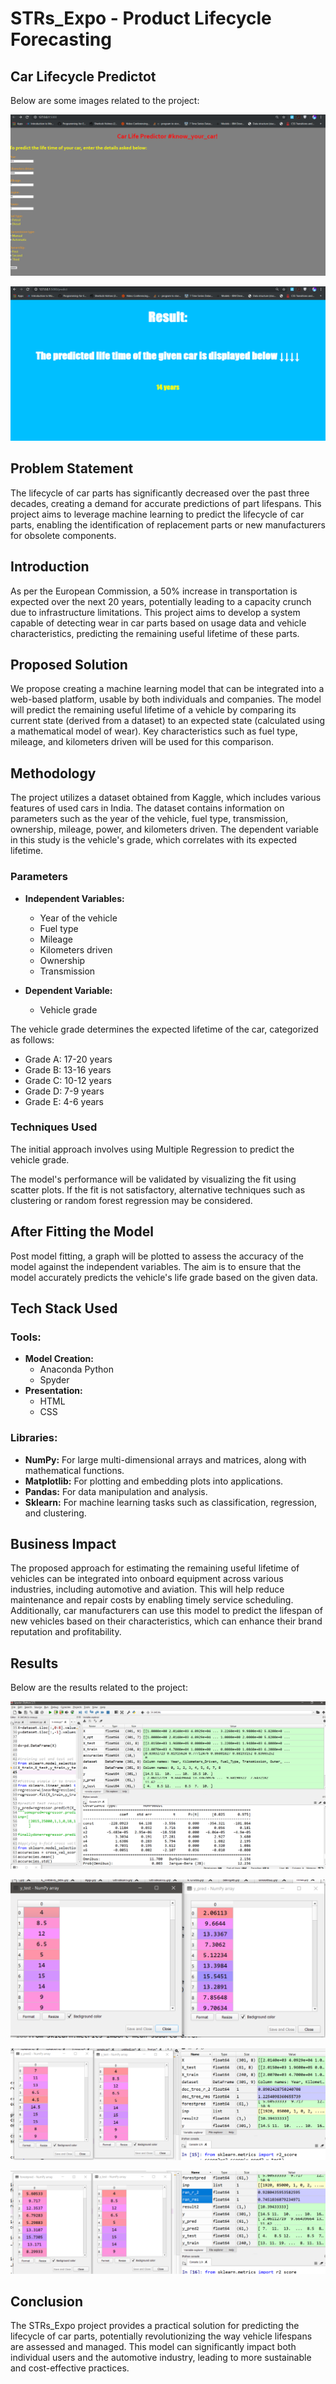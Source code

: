 
# STRs_Expo - Product Lifecycle Forecasting

## Car Lifecycle Predictot

Below are some images related to the project:

![Home Page](assets/proof4.PNG)

![Results Page](assets/proof5.PNG)

## Problem Statement

The lifecycle of car parts has significantly decreased over the past three decades, creating a demand for accurate predictions of part lifespans. This project aims to leverage machine learning to predict the lifecycle of car parts, enabling the identification of replacement parts or new manufacturers for obsolete components.

## Introduction

As per the European Commission, a 50% increase in transportation is expected over the next 20 years, potentially leading to a capacity crunch due to infrastructure limitations. This project aims to develop a system capable of detecting wear in car parts based on usage data and vehicle characteristics, predicting the remaining useful lifetime of these parts.

## Proposed Solution

We propose creating a machine learning model that can be integrated into a web-based platform, usable by both individuals and companies. The model will predict the remaining useful lifetime of a vehicle by comparing its current state (derived from a dataset) to an expected state (calculated using a mathematical model of wear). Key characteristics such as fuel type, mileage, and kilometers driven will be used for this comparison.

## Methodology

The project utilizes a dataset obtained from Kaggle, which includes various features of used cars in India. The dataset contains information on parameters such as the year of the vehicle, fuel type, transmission, ownership, mileage, power, and kilometers driven. The dependent variable in this study is the vehicle's grade, which correlates with its expected lifetime.

### Parameters

- **Independent Variables:**
  - Year of the vehicle
  - Fuel type
  - Mileage
  - Kilometers driven
  - Ownership
  - Transmission
  
- **Dependent Variable:**
  - Vehicle grade

The vehicle grade determines the expected lifetime of the car, categorized as follows:
- Grade A: 17-20 years
- Grade B: 13-16 years
- Grade C: 10-12 years
- Grade D: 7-9 years
- Grade E: 4-6 years

### Techniques Used

The initial approach involves using Multiple Regression to predict the vehicle grade. 

The model's performance will be validated by visualizing the fit using scatter plots. If the fit is not satisfactory, alternative techniques such as clustering or random forest regression may be considered.

## After Fitting the Model

Post model fitting, a graph will be plotted to assess the accuracy of the model against the independent variables. The aim is to ensure that the model accurately predicts the vehicle's life grade based on the given data.

## Tech Stack Used

### Tools:
- **Model Creation:**
  - Anaconda Python
  - Spyder
- **Presentation:**
  - HTML
  - CSS

### Libraries:
- **NumPy:** For large multi-dimensional arrays and matrices, along with mathematical functions.
- **Matplotlib:** For plotting and embedding plots into applications.
- **Pandas:** For data manipulation and analysis.
- **Sklearn:** For machine learning tasks such as classification, regression, and clustering.

## Business Impact

The proposed approach for estimating the remaining useful lifetime of vehicles can be integrated into onboard equipment across various industries, including automotive and aviation. This will help reduce maintenance and repair costs by enabling timely service scheduling. Additionally, car manufacturers can use this model to predict the lifespan of new vehicles based on their characteristics, which can enhance their brand reputation and profitability.

## Results

Below are the results related to the project:

![Result - 1](assets/proof.PNG)

![Result - 2](assets/proof1.PNG)

![Result - 3](assets/proof2.PNG)

![Result - 4](assets/proof3.PNG)

## Conclusion

The STRs_Expo project provides a practical solution for predicting the lifecycle of car parts, potentially revolutionizing the way vehicle lifespans are assessed and managed. This model can significantly impact both individual users and the automotive industry, leading to more sustainable and cost-effective practices.
